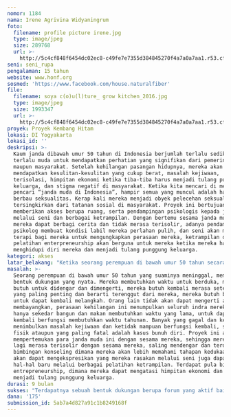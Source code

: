 ```yaml
---
nomor: 1184
nama: Irene Agrivina Widyaningrum
foto:
  filename: profile picture irene.jpg
  type: image/jpeg
  size: 289768
  url: >-
    http://5c4cf848f6454dc02ec8-c49fe7e7355d384845270f4a7a0a7aa1.r53.cf2.rackcdn.com/8ba6209a-c698-4c08-b9b5-d142bbed40ef/profile%20picture%20irene.jpg
seni: seni_rupa
pengalaman: 15 tahun
website: www.honf.org
sosmed: 'https://www.facebook.com/house.naturalfiber'
file:
  filename: soya c(o)u(l)ture_ grow kitchen_2016.jpg
  type: image/jpeg
  size: 1993347
  url: >-
    http://5c4cf848f6454dc02ec8-c49fe7e7355d384845270f4a7a0a7aa1.r53.cf2.rackcdn.com/78cc9ff2-8036-4d7e-b254-91695745b58e/soya%20c(o)u(l)ture_%20grow%20kitchen_2016.jpg
proyek: Proyek Kembang Hitam
lokasi: DI Yogyakarta
lokasi_id: ''
deskripsi: >-
  Kaum janda dibawah umur 50 tahun di Indonesia berjumlah terlalu sedikit dan
  terlalu muda untuk mendapatkan perhatian yang signifikan dari pemerintah
  maupun masyarakat. Setelah kehilangan pasangan hidupnya, mereka akan
  mendapatkan kesulitan-kesulitan yang cukup berat, masalah kejiwaan,
  terisolasi, himpitan ekonomi ketika tiba-tiba harus menjadi tulang punggung
  keluarga, dan stigma negatif di masyarakat. Ketika kita mencari di mesin
  pencari “janda muda di Indonesia”, hampir semua yang muncul adalah hal yang
  berbau seksualitas. Kerap kali mereka menjadi obyek pelecehan seksual, dan
  tersingkirkan dari tatanan sosial di masyarakat. Proyek ini bertujuan untuk
  memberikan akses berupa ruang, serta pendampingan psikologis kepada janda muda
  melalui seni dan berbagai ketrampilan. Dengan bertemu sesama janda muda,
  mereka dapat berbagi cerita dan tidak merasa terisolir, adanya pendampingan
  psikolog membuat kondisi labil mereka perlahan pulih, dan seni akan menjadi
  terapi bagi mereka untuk mengungkapkan perasaan mereka, ketrampilan dan
  pelatihan enterpreneurship akan berguna untuk mereka ketika mereka harus
  menghidupi diri mereka dan menjadi tulang punggung keluarga.
kategori: akses
latar_belakang: "Ketika seorang perempuan di bawah umur 50 tahun secara tiba-tiba pasangan hidupnya meninggal, maka dia akan masuk ke dalam sebuah kondisi yang sangat sulit dan berat. Kondisi dimana mereka akan merasa terkejut, kehilangan, kebingungan, kedukaan yang dalam, tidak adanya semangat hidup dan kegamangan akan masa depan mereka. Tidak jarang kondisi ini kemudian memicu banyaknya kasus bunuh diri pada janda muda, atau karena desakan ekonomi memutuskan menjadi gundik ataupun pekerja seks. Di Indonesia sendiri, kasus ini amat jarang diangkat. Janda muda lebih sering berkonotasi negatif, dan lebih menjadi obyek seksualitas. Jika kita membandingkan dengan negara lain, dimana terdapat banyak forum, grup dukungan serta bantuan finasial dari pemerintah. Kesendirian, kesulitan bersosialisasi dan himpitan kesulitan ekonomi akan menyebabkan depresi yang mendalam, sementara lingkungan sosial biasanya mengabaikan hal ini seiring berjalannya waktu. Untuk dapat kembali bangkit dan menjalankan kehidupan para janda muda ini membutuhkan lebih dari sekedar ucapan simpati, mereka butuh dukungan moril, psikologis dan material.\r\n"
masalah: >-
  Seorang perempuan di bawah umur 50 tahun yang suaminya meninggal, membutuhkan
  bentuk dukungan yang nyata. Mereka membutuhkan waktu untuk berduka, mereka
  butuh untuk didengar dan dimengerti, mereka butuh kembali merasa setelah apa
  yang paling penting dan berarti terenggut dari mereka, mereka butuh bimbingan
  untuk dapat kembali melangkah. Orang lain tidak akan dapat mengerti atau
  membayangkan, perasaan kehilangan ini menumpulkan seluruh indra mereka, untuk
  hanya sekedar bangun dan makan membutuhkan waktu yang lama, untuk dapat
  kembali berfungsi membutuhkan waktu tahunan. Banyak yang gagal dan kemudian
  menimbulkan masalah kejiwaan dan ketidak mampuan berfungsi kembali, sakit
  fisik ataupun yang paling fatal adalah kasus bunuh diri. Proyek ini akan
  mempertemukan para janda muda ini dengan sesama mereka, sehingga mereka tidak
  lagi merasa terisolir dengan sesama mereka, saling mendengar dan terdapat
  bimbingan konseling dimana mereka akan lebih memahami tahapan kedukaan. Mereka
  akan dapat mengekspresikan yang mereka rasakan melalui seni juga dapat belajar
  hal-hal baru melalui berbagai pelatihan ketrampilan. Terdapat pula bimbingan
  entrepreneurship, dimana mereka dapat mengatasi himpitan ekonomi dan mampu
  menjadi tulang punggung keluarga.
durasi: 9 bulan
sukses: "Terdapatnya sebuah bentuk dukungan berupa forum yang aktif baik secara offline maupun online dimana para janda muda dapat berbagi kisah mereka, dan menginspirasi satu sama lain.\r\nTerdapatnya wadah yang dapat berjalan berkesinambungan nantinya sebagai tempat untuk para janda muda ini mengekspresikan perasaan mereka melalui karya seni.\r\nMembentuk berbagai start up dan ukm yang diinisiasi oleh para janda muda ini, yang nantinya dapat menopang perekonomian mereka.\r\nTerhapusnya stigma negatif di masyarakat bahwa janda muda hanyalah obyek sekual.\r\nAkan ada dukungan lebih dari pemerintah dan masyarakat terhadap kondisi janda muda di bawah umur 50 tahun.\r\n"
dana: '175'
submission_id: 5ab7a4d827a91c1b8249168f
---
```

